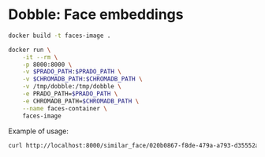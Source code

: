 # Dobble: Face embeddings


```bash
docker build -t faces-image .

docker run \
    -it --rm \
    -p 8000:8000 \
    -v $PRADO_PATH:$PRADO_PATH \
    -v $CHROMADB_PATH:$CHROMADB_PATH \
    -v /tmp/dobble:/tmp/dobble \
    -e PRADO_PATH=$PRADO_PATH \
    -e CHROMADB_PATH=$CHROMADB_PATH \
    --name faces-container \
    faces-image
```

Example of usage:

```bash
curl http://localhost:8000/similar_face/020b0867-f8de-479a-a793-d35552a5e65c.jpg
```